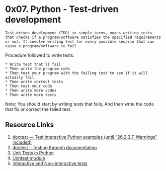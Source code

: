 # 0x07. Python - Test-driven development
	Test-driven development (TDD) in simple terms, means writing tests that checks if a program/software satisfies the specified requirements or not. It involve writing test for every possible senario that can cause a program/software to fail.

Procedure followed to write tests:

	* Write test that'll fail
	* Then write the program code
	* Then test your program with the failing test to see if it will actually fail
	* Then write correct tests
	* Then test your code
	* Then write more codes
	* Then write more tests

Note: You should start by writing tests that fails, And then write the code that fix or correct the failed test.
 
## Resource Links
1. [doctest — Test interactive Python examples (until “26.2.3.7. Warnings” included)](https://docs.python.org/3/library/doctest.html)
2. [doctest – Testing through documentation](https://pymotw.com/3/doctest/)
3. [Unit Tests in Python](https://www.youtube.com/watch?v=1Lfv5tUGsn8)
4. [Unittest module](https://www.youtube.com/watch?v=6tNS--WetLI)
5. [Interactive and Non-interactive tests](https://mattermost.com/blog/testing-python-understanding-doctest-and-unittest/)

